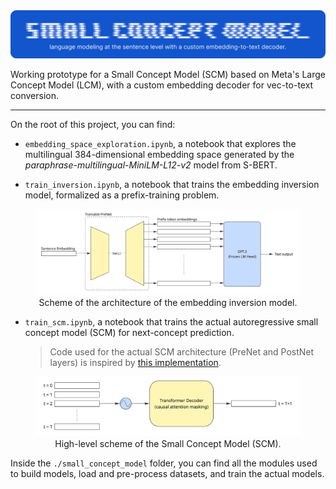 <div align="center">
    <img src="resources/repo-logo.png" alt="repo-logo">
</div>

Working prototype for a Small Concept Model (SCM) based on Meta's Large Concept Model (LCM), with a custom embedding decoder for vec-to-text conversion.

---

On the root of this project, you can find:
* `embedding_space_exploration.ipynb`, a notebook that explores the multilingual $384$-dimensional embedding space generated by the _paraphrase-multilingual-MiniLM-L12-v2_ model from S-BERT.

* `train_inversion.ipynb`, a notebook that trains the embedding inversion model, formalized as a prefix-training problem.

<figure align="center">
    <img src="resources/prenet.png" alt="Example Image">
    <figcaption>Scheme of the architecture of the embedding inversion model.</figcaption>
</figure>

* `train_scm.ipynb`, a notebook that trains the actual autoregressive small concept model (SCM) for next-concept prediction.
    > Code used for the actual SCM architecture (PreNet and PostNet layers) is inspired by [this implementation](https://www.youtube.com/watch?v=2ZLd0uZvwbU).

<figure align="center">
    <img src="resources/scm.png" alt="Example Image">
    <figcaption>High-level scheme of the Small Concept Model (SCM).</figcaption>
</figure>

Inside the `./small_concept_model` folder, you can find all the modules used to build models, load and pre-process datasets, and train the actual models.